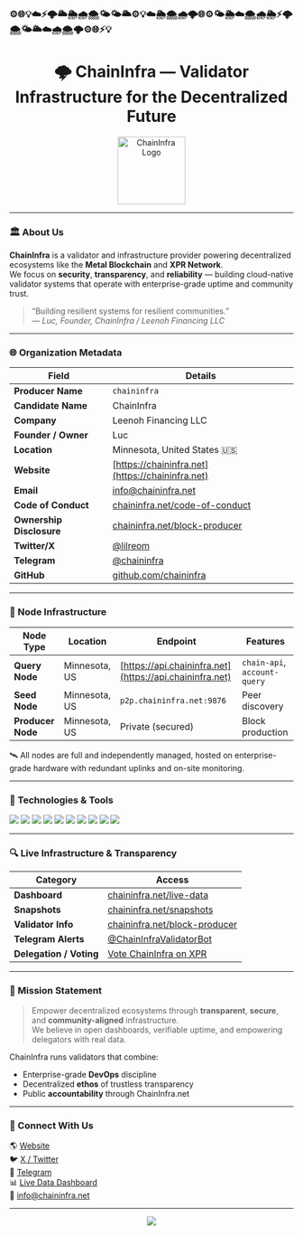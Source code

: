 ### ⚙️🌐💡☁️⚡🌩️🌥️🌦️🌧️🌨️🌤️🌤️🌥️⚙️💡☁️🌦️🌨️🌧️🌩️🌐⚙️🌤️🌦️☁️🌨️🌧️🌦️⚡🌩️🌨️🌤️🌥️☁️🌧️🌨️🌩️⚙️🌐⚡💡

<h1 align="center">🌩️ ChainInfra — Validator Infrastructure for the Decentralized Future</h1>

<p align="center">
  <a href="https://chaininfra.net">
    <img src="https://chaininfra.net/logo.png" width="120" alt="ChainInfra Logo"/>
  </a>
</p>

---

### 🏛️ About Us

**ChainInfra** is a validator and infrastructure provider powering decentralized ecosystems like the **Metal Blockchain** and **XPR Network**.  
We focus on **security**, **transparency**, and **reliability** — building cloud-native validator systems that operate with enterprise-grade uptime and community trust.

> “Building resilient systems for resilient communities.”  
> — *Luc, Founder, ChainInfra / Leenoh Financing LLC*

---

### 🌐 Organization Metadata

| Field | Details |
|-------|----------|
| **Producer Name** | `chaininfra` |
| **Candidate Name** | ChainInfra |
| **Company** | Leenoh Financing LLC |
| **Founder / Owner** | Luc |
| **Location** | Minnesota, United States 🇺🇸 |
| **Website** | [https://chaininfra.net](https://chaininfra.net) |
| **Email** | [info@chaininfra.net](mailto:info@chaininfra.net) |
| **Code of Conduct** | [chaininfra.net/code-of-conduct](https://chaininfra.net/code-of-conduct) |
| **Ownership Disclosure** | [chaininfra.net/block-producer](https://chaininfra.net/block-producer) |
| **Twitter/X** | [@lilreom](https://x.com/lilreom) |
| **Telegram** | [@chaininfra](https://t.me/chaininfra) |
| **GitHub** | [github.com/chaininfra](https://github.com/chaininfra) |

---

### 🧱 Node Infrastructure

| Node Type | Location | Endpoint | Features |
|------------|-----------|-----------|-----------|
| **Query Node** | Minnesota, US | [https://api.chaininfra.net](https://api.chaininfra.net) | `chain-api`, `account-query` |
| **Seed Node** | Minnesota, US | `p2p.chaininfra.net:9876` | Peer discovery |
| **Producer Node** | Minnesota, US | Private (secured) | Block production |

🛰️ All nodes are full and independently managed, hosted on enterprise-grade hardware with redundant uplinks and on-site monitoring.

---

### 🧩 Technologies & Tools

![](https://img.shields.io/badge/Infra-as-Code-Terraform-informational?style=flat&logo=terraform&logoColor=white&color=0078d7)
![](https://img.shields.io/badge/Monitoring-Grafana-informational?style=flat&logo=grafana&logoColor=white&color=0078d7)
![](https://img.shields.io/badge/Alerting-Prometheus-informational?style=flat&logo=prometheus&logoColor=white&color=0078d7)
![](https://img.shields.io/badge/Automation-Ansible-informational?style=flat&logo=ansible&logoColor=white&color=0078d7)
![](https://img.shields.io/badge/Containers-Docker-informational?style=flat&logo=docker&logoColor=white&color=0078d7)
![](https://img.shields.io/badge/Orchestration-Kubernetes-informational?style=flat&logo=kubernetes&logoColor=white&color=0078d7)
![](https://img.shields.io/badge/Blockchain-Metal%20%7C%20XPR-informational?style=flat&logo=blockchaindotcom&logoColor=white&color=0078d7)
![](https://img.shields.io/badge/Backend-Node.js-informational?style=flat&logo=node.js&logoColor=white&color=0078d7)
![](https://img.shields.io/badge/Monitoring-Telegram_Bots-informational?style=flat&logo=telegram&logoColor=white&color=0078d7)
![](https://img.shields.io/badge/Cloud-AWS%20%7C%20Azure%20%7C%20OVH-informational?style=flat&logo=cloudflare&logoColor=white&color=0078d7)

---

### 🔍 Live Infrastructure & Transparency

| Category | Access |
|-----------|---------|
| **Dashboard** | [chaininfra.net/live-data](https://chaininfra.net/live-data) |
| **Snapshots** | [chaininfra.net/snapshots](https://chaininfra.net/snapshots) |
| **Validator Info** | [chaininfra.net/block-producer](https://chaininfra.net/block-producer) |
| **Telegram Alerts** | [@ChainInfraValidatorBot](https://t.me/ChainInfraValidatorBot) |
| **Delegation / Voting** | [Vote ChainInfra on XPR](https://webauth.com/vote?bp=chaininfra) |

---

### 🧭 Mission Statement

> Empower decentralized ecosystems through **transparent**, **secure**, and **community-aligned** infrastructure.  
> We believe in open dashboards, verifiable uptime, and empowering delegators with real data.

ChainInfra runs validators that combine:
- Enterprise-grade **DevOps** discipline  
- Decentralized **ethos** of trustless transparency  
- Public **accountability** through ChainInfra.net

---

### 💬 Connect With Us

🌎 [Website](https://chaininfra.net)  
🐦 [X / Twitter](https://x.com/lilreom)  
💬 [Telegram](https://t.me/chaininfra)  
📊 [Live Data Dashboard](https://chaininfra.net/live-data)  
📧 [info@chaininfra.net](mailto:info@chaininfra.net)

---

<p align="center">
  <img src="https://raw.githubusercontent.com/Trilokia/Trilokia/379277808c61ef204768a61bbc5d25bc7798ccf1/bottom_header.svg" />
</p>
